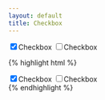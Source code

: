 ```yaml
---
layout: default
title: Checkbox
---
```


<div class="dp__checkbox">
    <label
          ><input
            type="checkbox"
            name="checkbox"
            checked="checked"
          />Checkbox
    </label>
    <label
        ><input
        type="checkbox"            
        name="checkbox"
        />Checkbox
    </label>    
</div>


{% highlight html %}
<div class="dp__checkbox">
    <label
          ><input
            type="checkbox"
            name="checkbox"
            checked="checked"
          />Checkbox
    </label>
    <label
        ><input
        type="checkbox"            
        name="checkbox"
        />Checkbox
    </label>    
</div>
{% endhighlight %}